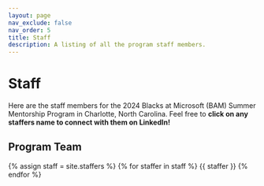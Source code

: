 ```yaml
---
layout: page
nav_exclude: false
nav_order: 5
title: Staff
description: A listing of all the program staff members.
---
```


# Staff

Here are the staff members for the 2024 Blacks at Microsoft (BAM) Summer Mentorship Program in Charlotte, North Carolina. Feel free to **click on any staffers name to connect with them on LinkedIn!**

## Program Team

{% assign staff = site.staffers %}
{% for staffer in staff %}
{{ staffer }}
{% endfor %}
